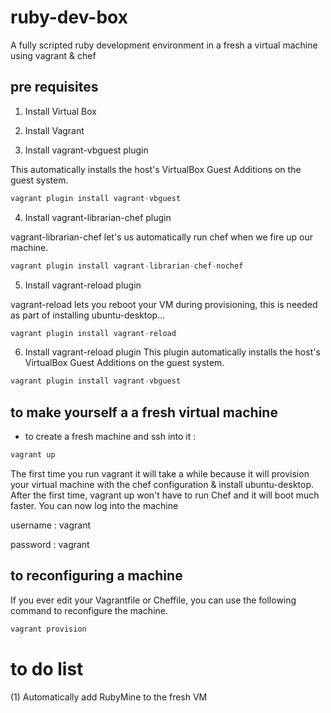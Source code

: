 # ruby-dev-box

A fully scripted ruby development environment in a fresh a virtual machine using vagrant & chef

## pre requisites
1. Install Virtual Box
2. Install Vagrant


3. Install vagrant-vbguest plugin

This  automatically installs the host's VirtualBox Guest Additions on the guest system.
```javascript
vagrant plugin install vagrant-vbguest
```


4. Install vagrant-librarian-chef plugin

vagrant-librarian-chef let's us automatically run chef when we fire up our machine.
```javascript
vagrant plugin install vagrant-librarian-chef-nochef
```


5. Install vagrant-reload plugin

vagrant-reload lets you reboot your VM during provisioning, this is needed as part of installing ubuntu-desktop...

```javascript
vagrant plugin install vagrant-reload
```


6.  Install vagrant-reload plugin
This plugin  automatically installs the host's VirtualBox Guest Additions on the guest system.

```javascript
vagrant plugin install vagrant-vbguest
```



## to make yourself a  a fresh virtual machine
- to create a fresh machine and ssh into it :
```javascript
vagrant up

```
The first time you run vagrant it  will take a while because it will provision your virtual machine with the chef configuration & install ubuntu-desktop. After the first time, vagrant up won't have to run Chef and it will boot much faster.
You can now log into the machine 

username : vagrant

password : vagrant

## to reconfiguring a machine
If you ever edit your Vagrantfile or Cheffile, you can use the following command to reconfigure the machine.

```javascript
vagrant provision
```

# to do list
(1) Automatically add RubyMine to the fresh VM
